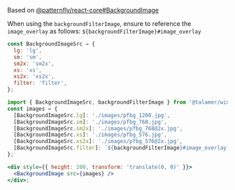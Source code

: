 Based on [@patternfly/react-core#BackgroundImage](http://patternfly-react.surge.sh/patternfly-4/components/backgroundimage)

When using the `backgroundFilterImage`, ensure to reference the `image_overlay` as follows: `${backgroundFilterImage}#image_overlay`

```js static
const BackgroundImageSrc = {
  lg: 'lg',
  sm: 'sm',
  sm2x: 'sm2x',
  xs: 'xs',
  xs2x: 'xs2x',
  filter: 'filter',
};
```

```jsx
import { BackgroundImageSrc, backgroundFilterImage } from '@talamer/widgets';
const images = {
  [BackgroundImageSrc.lg]: './images/pfbg_1200.jpg',
  [BackgroundImageSrc.sm]: './images/pfbg_768.jpg',
  [BackgroundImageSrc.sm2x]: './images/pfbg_768@2x.jpg',
  [BackgroundImageSrc.xs]: './images/pfbg_576.jpg',
  [BackgroundImageSrc.xs2x]: './images/pfbg_576@2x.jpg',
  [BackgroundImageSrc.filter]: `${backgroundFilterImage}#image_overlay`,
};

<div style={{ height: 200, transform: 'translate(0, 0)' }}>
  <BackgroundImage src={images} />
</div>;
```
